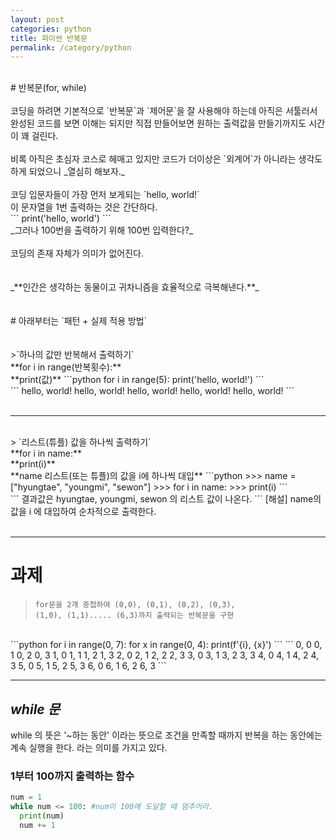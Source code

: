 ```yaml
---
layout: post
categories: python
title: 파이썬 반복문
permalink: /category/python
---
```

<br>
# 반복문(for, while)
<br>
<br>
코딩을 하려면 기본적으로 `반복문`과 `제어문`을 잘 사용해야 하는데 아직은 서툴러서 완성된 코드를 보면 이해는 되지만 직접 만들어보면 원하는 출력값을 만들기까지도 시간이 꽤 걸린다.
<br>
<br>
비록 아직은 초심자 코스로 헤매고 있지만 코드가 더이상은 `외계어`가 아니라는 생각도 하게 되었으니 _열심히 해보자._
<br>
<br>
코딩 입문자들이 가장 먼저 보게되는 `hello, world!`
<br>
이 문자열을 1번 출력하는 것은 간단하다.
<br>
```
print('hello, world')
```
<br>
_그러나 100번을 출력하기 위해 100번 입력한다?_
<br>
<br>
코딩의 존재 자체가 의미가 없어진다.
<br>
<br>
<br>
_**인간은 생각하는 동물이고 귀차니즘을 효율적으로 극복해낸다.**_
<br>
<br>
<br>
# 아래부터는 `패턴 + 실제 적용 방법`
<br>
<br>
<br>
>`하나의 값만 반복해서 출력하기`<br>
**for i in range(반복횟수):**<br>
**print(값)**
```python
for i in range(5):
  print('hello, world!')
```
<br>
```
hello, world!
hello, world!
hello, world!
hello, world!
hello, world!
```
<br>
<br>

----------------------------------
<br>
> `리스트(튜플) 값을 하나씩 출력하기`<br>
**for i in name:**<br>
**print(i)**<br>
 **name 리스트(또는 튜플)의 값을 i에 하나씩 대입**
```python
>>> name = ["hyungtae", "youngmi", "sewon"]
>>> for i in name:
>>>  print(i)
```
<br/>
```
결과값은 hyungtae, youngmi, sewon 의 리스트 값이 나온다.
```
[해설] name의 값을 i 에 대입하여 순차적으로 출력한다.
<br/>
<br/>

----------------------------------
# 과제 <br>
>`for문을 2개 중첩하여 (0,0), (0,1), (0,2), (0,3),`<br>
`(1,0), (1,1)..... (6,3)까지 출력되는 반복문을 구현`
<br>
```python
for i in range(0, 7):
    for x in range(0, 4):
        print(f'{i}, {x}')
```
```
0, 0
0, 1
0, 2
0, 3
1, 0
1, 1
1, 2
1, 3
2, 0
2, 1
2, 2
2, 3
3, 0
3, 1
3, 2
3, 3
4, 0
4, 1
4, 2
4, 3
5, 0
5, 1
5, 2
5, 3
6, 0
6, 1
6, 2
6, 3
```

----------------------------------
## *while 문*

while 의 뜻은 '~하는 동안' 이라는 뜻으로 조건을 만족할 때까지 반복을 하는 동안에는 계속 실행을 한다. 라는 의미를 가지고 있다.
<br/>
### 1부터 100까지 출력하는 함수

```python
num = 1
while num <= 100: #num이 100에 도달할 때 멈추어라.
  print(num)
  num += 1
```
